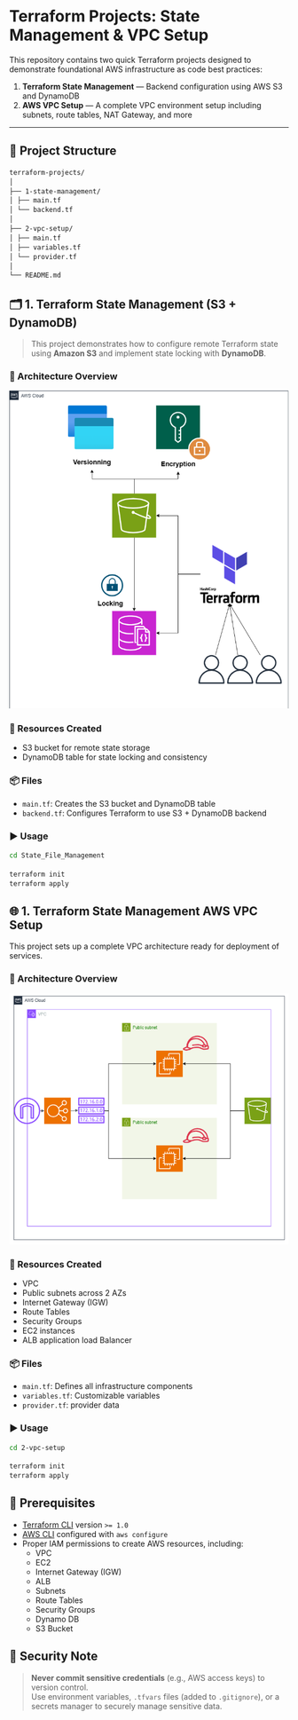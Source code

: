 # Terraform Projects: State Management & VPC Setup

This repository contains two quick Terraform projects designed to demonstrate foundational AWS infrastructure as code best practices:

1. **Terraform State Management** — Backend configuration using AWS S3 and DynamoDB
2. **AWS VPC Setup** — A complete VPC environment setup including subnets, route tables, NAT Gateway, and more

---

## 📁 Project Structure

``` bash
terraform-projects/
│
├── 1-state-management/
│ ├── main.tf
│ └── backend.tf
│
├── 2-vpc-setup/
│ ├── main.tf
│ ├── variables.tf
│ └── provider.tf
│
└── README.md
```

## 🗂 1. Terraform State Management (S3 + DynamoDB)

> This project demonstrates how to configure remote Terraform state using **Amazon S3** and implement state locking with **DynamoDB**.

### 🧠 Architecture Overview

![State Management Architecture](assets/terraform_backend.png)

### 🔧 Resources Created

- S3 bucket for remote state storage
- DynamoDB table for state locking and consistency

### 📦 Files

- `main.tf`: Creates the S3 bucket and DynamoDB table
- `backend.tf`: Configures Terraform to use S3 + DynamoDB backend

### ▶️ Usage

```bash
cd State_File_Management

terraform init
terraform apply
```

## 🌐 1. Terraform State Management AWS VPC Setup

This project sets up a complete VPC architecture ready for deployment of services.

### 🧠 Architecture Overview

![VPC Architecture](assets/vpc.PNG)

### 🔧 Resources Created

- VPC  
- Public subnets across 2 AZs  
- Internet Gateway (IGW)
- Route Tables  
- Security Groups
- EC2 instances
- ALB application load Balancer

### 📦 Files

- `main.tf`: Defines all infrastructure components  
- `variables.tf`: Customizable variables  
- `provider.tf`: provider data

### ▶️ Usage

```bash
cd 2-vpc-setup

terraform init
terraform apply
```

## 🧰 Prerequisites

- [Terraform CLI](https://developer.hashicorp.com/terraform/downloads) version `>= 1.0`
- [AWS CLI](https://docs.aws.amazon.com/cli/latest/userguide/install-cliv2.html) configured with `aws configure`
- Proper IAM permissions to create AWS resources, including:
  - VPC
  - EC2
  - Internet Gateway (IGW)
  - ALB
  - Subnets
  - Route Tables
  - Security Groups
  - Dynamo DB
  - S3 Bucket

## 🔐 Security Note

> **Never commit sensitive credentials** (e.g., AWS access keys) to version control.  
> Use environment variables, `.tfvars` files (added to `.gitignore`), or a secrets manager to securely manage sensitive data.
